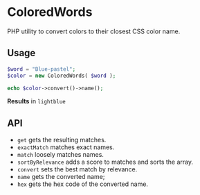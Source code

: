 # ColoredWords
PHP utility to convert colors to their closest CSS color name.

## Usage

```php
$word = "Blue-pastel";
$color = new ColoredWords( $word );

echo $color->convert()->name();
```

**Results** in `lightblue`

## API
- `get` gets the resulting matches.
- `exactMatch` matches exact names.
- `match` loosely matches names.
- `sortByRelevance` adds a score to matches and sorts the array.
- `convert` sets the best match by relevance.
- `name` gets the converted name;
- `hex` gets the hex code of the converted name.
